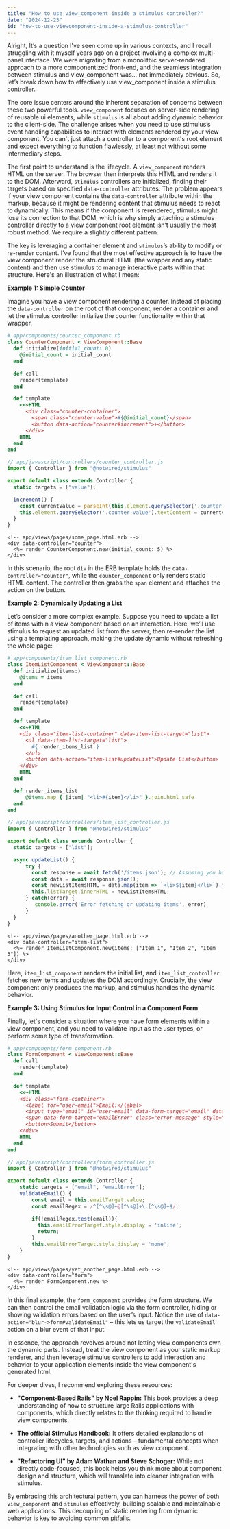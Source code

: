 ```yaml
---
title: "How to use view_component inside a stimulus controller?"
date: "2024-12-23"
id: "how-to-use-viewcomponent-inside-a-stimulus-controller"
---
```


Alright,  It’s a question I've seen come up in various contexts, and I recall struggling with it myself years ago on a project involving a complex multi-panel interface. We were migrating from a monolithic server-rendered approach to a more componentized front-end, and the seamless integration between stimulus and view_component was… not immediately obvious. So, let’s break down how to effectively use view_component inside a stimulus controller.

The core issue centers around the inherent separation of concerns between these two powerful tools. `view_component` focuses on server-side rendering of reusable ui elements, while `stimulus` is all about adding dynamic behavior to the client-side. The challenge arises when you need to use stimulus’s event handling capabilities to interact with elements rendered by your view component. You can't just attach a controller to a component's root element and expect everything to function flawlessly, at least not without some intermediary steps.

The first point to understand is the lifecycle. A `view_component` renders HTML on the server. The browser then interprets this HTML and renders it to the DOM. Afterward, `stimulus` controllers are initialized, finding their targets based on specified `data-controller` attributes. The problem appears if your view component contains the `data-controller` attribute within the markup, because it might be rendering content that stimulus needs to react to dynamically. This means if the component is rerendered, stimulus might lose its connection to that DOM, which is why simply attaching a stimulus controller directly to a view component root element isn’t usually the most robust method. We require a slightly different pattern.

The key is leveraging a container element and `stimulus`’s ability to modify or re-render content. I’ve found that the most effective approach is to have the view component render the structural HTML (the wrapper and any static content) and then use stimulus to manage interactive parts within that structure. Here's an illustration of what I mean:

**Example 1: Simple Counter**

Imagine you have a view component rendering a counter. Instead of placing the `data-controller` on the root of that component, render a container and let the stimulus controller initialize the counter functionality within that wrapper.

```ruby
# app/components/counter_component.rb
class CounterComponent < ViewComponent::Base
  def initialize(initial_count: 0)
    @initial_count = initial_count
  end

  def call
    render(template)
  end

  def template
    <<~HTML
      <div class="counter-container">
        <span class="counter-value">#{@initial_count}</span>
        <button data-action="counter#increment">+</button>
      </div>
    HTML
  end
end
```

```javascript
// app/javascript/controllers/counter_controller.js
import { Controller } from "@hotwired/stimulus"

export default class extends Controller {
  static targets = ["value"];

  increment() {
    const currentValue = parseInt(this.element.querySelector('.counter-value').textContent, 10);
    this.element.querySelector('.counter-value').textContent = currentValue + 1;
  }
}
```

```erb
<!-- app/views/pages/some_page.html.erb -->
<div data-controller="counter">
  <%= render CounterComponent.new(initial_count: 5) %>
</div>
```

In this scenario, the root `div` in the ERB template holds the `data-controller="counter"`, while the `counter_component` only renders static HTML content. The controller then grabs the `span` element and attaches the action on the button.

**Example 2: Dynamically Updating a List**

Let’s consider a more complex example. Suppose you need to update a list of items within a view component based on an interaction. Here, we’ll use stimulus to request an updated list from the server, then re-render the list using a templating approach, making the update dynamic without refreshing the whole page:

```ruby
# app/components/item_list_component.rb
class ItemListComponent < ViewComponent::Base
  def initialize(items:)
    @items = items
  end

  def call
    render(template)
  end

  def template
    <<~HTML
    <div class="item-list-container" data-item-list-target="list">
      <ul data-item-list-target="list">
        #{ render_items_list }
      </ul>
      <button data-action="item-list#updateList">Update List</button>
    </div>
    HTML
  end

  def render_items_list
      @items.map { |item| "<li>#{item}</li>" }.join.html_safe
  end
end
```

```javascript
// app/javascript/controllers/item_list_controller.js
import { Controller } from "@hotwired/stimulus"

export default class extends Controller {
  static targets = ["list"];

  async updateList() {
      try {
        const response = await fetch('/items.json'); // Assuming you have an endpoint that returns items
        const data = await response.json();
        const newListItemsHTML = data.map(item => `<li>${item}</li>`).join('');
        this.listTarget.innerHTML = newListItemsHTML;
      } catch(error) {
         console.error('Error fetching or updating items', error)
      }
  }
}
```

```erb
<!-- app/views/pages/another_page.html.erb -->
<div data-controller="item-list">
  <%= render ItemListComponent.new(items: ["Item 1", "Item 2", "Item 3"]) %>
</div>
```

Here, `item_list_component` renders the initial list, and `item_list_controller` fetches new items and updates the DOM accordingly. Crucially, the view component only produces the markup, and stimulus handles the dynamic behavior.

**Example 3: Using Stimulus for Input Control in a Component Form**

Finally, let's consider a situation where you have form elements within a view component, and you need to validate input as the user types, or perform some type of transformation.

```ruby
# app/components/form_component.rb
class FormComponent < ViewComponent::Base
  def call
    render(template)
  end

  def template
    <<~HTML
    <div class="form-container">
      <label for="user-email">Email:</label>
      <input type="email" id="user-email" data-form-target="email" data-action="blur->form#validateEmail" >
      <span data-form-target="emailError" class="error-message" style="display: none;">Invalid Email</span>
      <button>Submit</button>
    </div>
    HTML
  end
end
```

```javascript
// app/javascript/controllers/form_controller.js
import { Controller } from "@hotwired/stimulus"

export default class extends Controller {
    static targets = ["email", "emailError"];
    validateEmail() {
        const email = this.emailTarget.value;
        const emailRegex = /^[^\s@]+@[^\s@]+\.[^\s@]+$/;

        if(!emailRegex.test(email)){
          this.emailErrorTarget.style.display = 'inline';
          return;
        }
        this.emailErrorTarget.style.display = 'none';
    }
}
```

```erb
<!-- app/views/pages/yet_another_page.html.erb -->
<div data-controller="form">
  <%= render FormComponent.new %>
</div>
```

In this final example, the `form_component` provides the form structure. We can then control the email validation logic via the form controller, hiding or showing validation errors based on the user’s input. Notice the use of `data-action="blur->form#validateEmail"` – this lets us target the `validateEmail` action on a blur event of that input.

In essence, the approach revolves around not letting view components own the dynamic parts. Instead, treat the view component as your static markup renderer, and then leverage stimulus controllers to add interaction and behavior to your application elements inside the view component's generated html.

For deeper dives, I recommend exploring these resources:

*   **"Component-Based Rails" by Noel Rappin:** This book provides a deep understanding of how to structure large Rails applications with components, which directly relates to the thinking required to handle view components.

*   **The official Stimulus Handbook:** It offers detailed explanations of controller lifecycles, targets, and actions – fundamental concepts when integrating with other technologies such as view component.

*   **"Refactoring UI" by Adam Wathan and Steve Schoger:** While not directly code-focused, this book helps you think more about component design and structure, which will translate into cleaner integration with stimulus.

By embracing this architectural pattern, you can harness the power of both `view_component` and `stimulus` effectively, building scalable and maintainable web applications. This decoupling of static rendering from dynamic behavior is key to avoiding common pitfalls.
